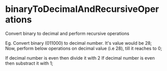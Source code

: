 # binaryToDecimalAndRecursiveOperations
Convert binary to decimal and perform recursive operations


Eg. Convert binary (011000) to decimal number. It's value would be 28;
Now, perform below operations on decimal value (i.e 28), till it reaches to 0;

If decimal number is even then divide it with 2
If decimal number is even then substract it with 1;
